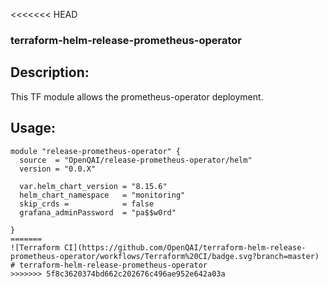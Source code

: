 <<<<<<< HEAD
### terraform-helm-release-prometheus-operator
Description:
-
This TF module allows the prometheus-operator deployment. 

Usage:
-
```
module "release-prometheus-operator" {
  source  = "OpenQAI/release-prometheus-operator/helm"
  version = "0.0.X"

  var.helm_chart_version = "8.15.6"
  helm_chart_namespace   = "monitoring"
  skip_crds =            = false
  grafana_adminPassword  = "pa$$w0rd"

}
=======
![Terraform CI](https://github.com/OpenQAI/terraform-helm-release-prometheus-operator/workflows/Terraform%20CI/badge.svg?branch=master)
# terraform-helm-release-prometheus-operator
>>>>>>> 5f8c3620374bd662c202676c496ae952e642a03a
